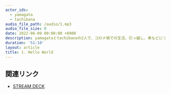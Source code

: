 ```yaml
---
actor_ids:
  - yamagata
  - tachibana
audio_file_path: /audio/1.mp3
audio_file_size: 0
date: 2022-06-09 00:00:00 +0900
description: yamagataとtachibanaの2人で、コロナ禍での生活、引っ越し、車などについて話しました。
duration: '51:10'
layout: article
title: 1. Hello World
---
```


## 関連リンク

- [STREAM DECK](https://www.elgato.com/ja/stream-deck)
